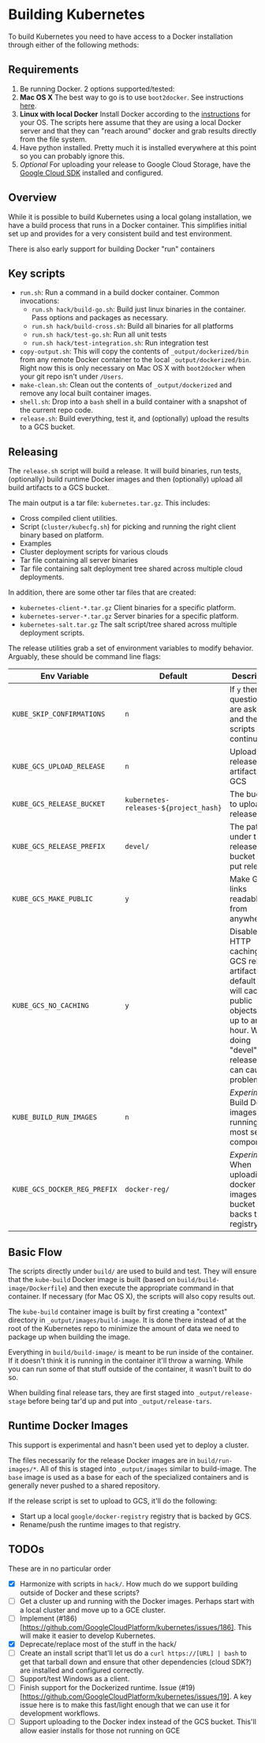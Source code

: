 # Building Kubernetes

To build Kubernetes you need to have access to a Docker installation through either of the following methods:

## Requirements

1. Be running Docker.  2 options supported/tested:
  1. **Mac OS X** The best way to go is to use `boot2docker`.  See instructions [here](https://docs.docker.com/installation/mac/).
  2. **Linux with local Docker**  Install Docker according to the [instructions](https://docs.docker.com/installation/#installation) for your OS.  The scripts here assume that they are using a local Docker server and that they can "reach around" docker and grab results directly from the file system.
2. Have python installed.  Pretty much it is installed everywhere at this point so you can probably ignore this.
3. *Optional* For uploading your release to Google Cloud Storage, have the [Google Cloud SDK](https://developers.google.com/cloud/sdk/) installed and configured.

## Overview

While it is possible to build Kubernetes using a local golang installation, we have a build process that runs in a Docker container.  This simplifies initial set up and provides for a very consistent build and test environment.

There is also early support for building Docker "run" containers

## Key scripts

* `run.sh`: Run a command in a build docker container.  Common invocations:
  *  `run.sh hack/build-go.sh`: Build just linux binaries in the container.  Pass options and packages as necessary.
  *  `run.sh hack/build-cross.sh`: Build all binaries for all platforms
  *  `run.sh hack/test-go.sh`: Run all unit tests
  *  `run.sh hack/test-integration.sh`: Run integration test
* `copy-output.sh`: This will copy the contents of `_output/dockerized/bin` from any remote Docker container to the local `_output/dockerized/bin`.  Right now this is only necessary on Mac OS X with `boot2docker` when your git repo isn't under `/Users`.
* `make-clean.sh`: Clean out the contents of `_output/dockerized` and remove any local built container images.
* `shell.sh`: Drop into a `bash` shell in a build container with a snapshot of the current repo code.
* `release.sh`: Build everything, test it, and (optionally) upload the results to a GCS bucket.

## Releasing

The `release.sh` script will build a release.  It will build binaries, run tests, (optionally) build runtime Docker images and then (optionally) upload all build artifacts to a GCS bucket.

The main output is a tar file: `kubernetes.tar.gz`.  This includes:
* Cross compiled client utilities.
* Script (`cluster/kubecfg.sh`) for picking and running the right client binary based on platform.
* Examples
* Cluster deployment scripts for various clouds
* Tar file containing all server binaries
* Tar file containing salt deployment tree shared across multiple cloud deployments.

In addition, there are some other tar files that are created:
* `kubernetes-client-*.tar.gz` Client binaries for a specific platform.
* `kubernetes-server-*.tar.gz` Server binaries for a specific platform.
* `kubernetes-salt.tar.gz` The salt script/tree shared across multiple deployment scripts.

The release utilities grab a set of environment variables to modify behavior.  Arguably, these should be command line flags:

Env Variable | Default | Description
-------------|---------|------------
`KUBE_SKIP_CONFIRMATIONS` | `n` | If `y` then no questions are asked and the scripts just continue.
`KUBE_GCS_UPLOAD_RELEASE` | `n` | Upload release artifacts to GCS
`KUBE_GCS_RELEASE_BUCKET` | `kubernetes-releases-${project_hash}` | The bucket to upload releases to
`KUBE_GCS_RELEASE_PREFIX` | `devel/` | The path under the release bucket to put releases
`KUBE_GCS_MAKE_PUBLIC` | `y` | Make GCS links readable from anywhere
`KUBE_GCS_NO_CACHING` | `y` | Disable HTTP caching of GCS release artifacts.  By default GCS will cache public objects for up to an hour.  When doing "devel" releases this can cause problems.
`KUBE_BUILD_RUN_IMAGES` | `n` | *Experimental* Build Docker images for running most server components.
`KUBE_GCS_DOCKER_REG_PREFIX` | `docker-reg/` | *Experimental* When uploading docker images, the bucket that backs the registry.

## Basic Flow

The scripts directly under `build/` are used to build and test.  They will ensure that the `kube-build` Docker image is built (based on `build/build-image/Dockerfile`) and then execute the appropriate command in that container.  If necessary (for Mac OS X), the scripts will also copy results out.

The `kube-build` container image is built by first creating a "context" directory in `_output/images/build-image`.  It is done there instead of at the root of the Kubernetes repo to minimize the amount of data we need to package up when building the image.

Everything in `build/build-image/` is meant to be run inside of the container.  If it doesn't think it is running in the container it'll throw a warning.  While you can run some of that stuff outside of the container, it wasn't built to do so.

When building final release tars, they are first staged into `_output/release-stage` before being tar'd up and put into `_output/release-tars`.

## Runtime Docker Images

This support is experimental and hasn't been used yet to deploy a cluster.

The files necessarily for the release Docker images are in `build/run-images/*`.  All of this is staged into `_output/images` similar to build-image.  The `base` image is used as a base for each of the specialized containers and is generally never pushed to a shared repository.

If the release script is set to upload to GCS, it'll do the following:
* Start up a local `google/docker-registry` registry that is backed by GCS.
* Rename/push the runtime images to that registry.

## TODOs

These are in no particular order

* [X] Harmonize with scripts in `hack/`.  How much do we support building outside of Docker and these scripts?
* [ ] Get a cluster up and running with the Docker images.  Perhaps start with a local cluster and move up to a GCE cluster.
* [ ] Implement (#186)[https://github.com/GoogleCloudPlatform/kubernetes/issues/186].  This will make it easier to develop Kubernetes.
* [X] Deprecate/replace most of the stuff in the hack/
* [ ] Create an install script that'll let us do a `curl https://[URL] | bash` to get that tarball down and ensure that other dependencies (cloud SDK?) are installed and configured correctly.
* [ ] Support/test Windows as a client.
* [ ] Finish support for the Dockerized runtime. Issue (#19)[https://github.com/GoogleCloudPlatform/kubernetes/issues/19].  A key issue here is to make this fast/light enough that we can use it for development workflows.
* [ ] Support uploading to the Docker index instead of the GCS bucket.  This'll allow easier installs for those not running on GCE
